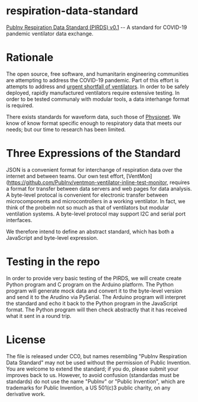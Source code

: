 # respiration-data-standard
[PubInv Respiration Data Standard (PIRDS) v0.1](https://github.com/PubInv/respiration-data-standard/blob/master/PIRDS-v.0.1.md) -- A standard for COVID-19 pandemic ventilator data exchange.

# Rationale

The open source, free software, and humanitarin engineering communities are attempting to address the COVID-19 pandemic.
Part of this effort is attempts to address and [urgent shortfall of ventilators](https://github.com/PubInv/covid19-vent-list). In order to be safely deployed,
rapidly manufactured ventilators require extensive testing. In order to be tested communaly with modular 
tools, a data interhange format is required.

There exists standards for waveform data, such those of [Physionet](https://physionet.org/content/bidmc/1.0.0/).
We know of know format specific enough to respiratory data that meets our needs; but our time to research
has been limited.

# Three Expressions of the Standard

JSON is a convenient format for interchange of respiration data over the internet and between teams.
Our own test effort, [VentMon](https://github.com/PubInv/ventmon-ventilator-inline-test-monitor, requires a format for transfer between data servers and web pages for data analysis.
A byte-level protocal is convenient for electronic transfer between microcomponents and microcontrollers 
in a working ventilator. In fact, we think of the probelm not so much as that of ventilators but 
modular ventilation systems. A byte-level protocol may support I2C and serial port interfaces.

We therefore intend to define an abstract standard, which has both a JavaScript and byte-level expression.

# Testing in the repo

In order to provide very basic testing of the PIRDS, we will create create Python program and C program on the 
Arduino platform. The Python program will generate mock data and convert it to the byte-level version and send
it to the Arudino via PySerial. The Arduino program will interpret the standard and echo it back to 
the Python program in the JavaScript format. The Python program will then check abstractly that it has received
what it sent in a round trip.

# License

The file is released under CC0, but names resembling "PubInv Respiration Data Standard" may not be used without the permission
of Public Invention. You are welcome to extend the standard; if you do, please submit your improves back to us.
However, to avoid confusion (standardas must be standards) do not use the name "PubInv" or "Public Invention", which
are trademarks for Public Invention, a US 501(c)3 public charity, on any
derivative work.
